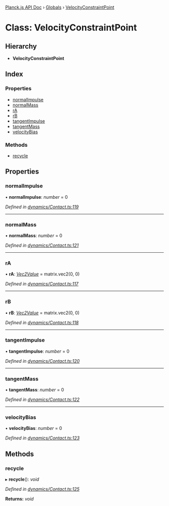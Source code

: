[Planck.js API Doc](../README.md) › [Globals](../globals.md) › [VelocityConstraintPoint](velocityconstraintpoint.md)

# Class: VelocityConstraintPoint

## Hierarchy

* **VelocityConstraintPoint**

## Index

### Properties

* [normalImpulse](velocityconstraintpoint.md#normalimpulse)
* [normalMass](velocityconstraintpoint.md#normalmass)
* [rA](velocityconstraintpoint.md#ra)
* [rB](velocityconstraintpoint.md#rb)
* [tangentImpulse](velocityconstraintpoint.md#tangentimpulse)
* [tangentMass](velocityconstraintpoint.md#tangentmass)
* [velocityBias](velocityconstraintpoint.md#velocitybias)

### Methods

* [recycle](velocityconstraintpoint.md#recycle)

## Properties

###  normalImpulse

• **normalImpulse**: *number* = 0

*Defined in [dynamics/Contact.ts:119](https://github.com/shakiba/planck.js/blob/1bc1208/src/dynamics/Contact.ts#L119)*

___

###  normalMass

• **normalMass**: *number* = 0

*Defined in [dynamics/Contact.ts:121](https://github.com/shakiba/planck.js/blob/1bc1208/src/dynamics/Contact.ts#L121)*

___

###  rA

• **rA**: *[Vec2Value](../interfaces/vec2value.md)* = matrix.vec2(0, 0)

*Defined in [dynamics/Contact.ts:117](https://github.com/shakiba/planck.js/blob/1bc1208/src/dynamics/Contact.ts#L117)*

___

###  rB

• **rB**: *[Vec2Value](../interfaces/vec2value.md)* = matrix.vec2(0, 0)

*Defined in [dynamics/Contact.ts:118](https://github.com/shakiba/planck.js/blob/1bc1208/src/dynamics/Contact.ts#L118)*

___

###  tangentImpulse

• **tangentImpulse**: *number* = 0

*Defined in [dynamics/Contact.ts:120](https://github.com/shakiba/planck.js/blob/1bc1208/src/dynamics/Contact.ts#L120)*

___

###  tangentMass

• **tangentMass**: *number* = 0

*Defined in [dynamics/Contact.ts:122](https://github.com/shakiba/planck.js/blob/1bc1208/src/dynamics/Contact.ts#L122)*

___

###  velocityBias

• **velocityBias**: *number* = 0

*Defined in [dynamics/Contact.ts:123](https://github.com/shakiba/planck.js/blob/1bc1208/src/dynamics/Contact.ts#L123)*

## Methods

###  recycle

▸ **recycle**(): *void*

*Defined in [dynamics/Contact.ts:125](https://github.com/shakiba/planck.js/blob/1bc1208/src/dynamics/Contact.ts#L125)*

**Returns:** *void*
